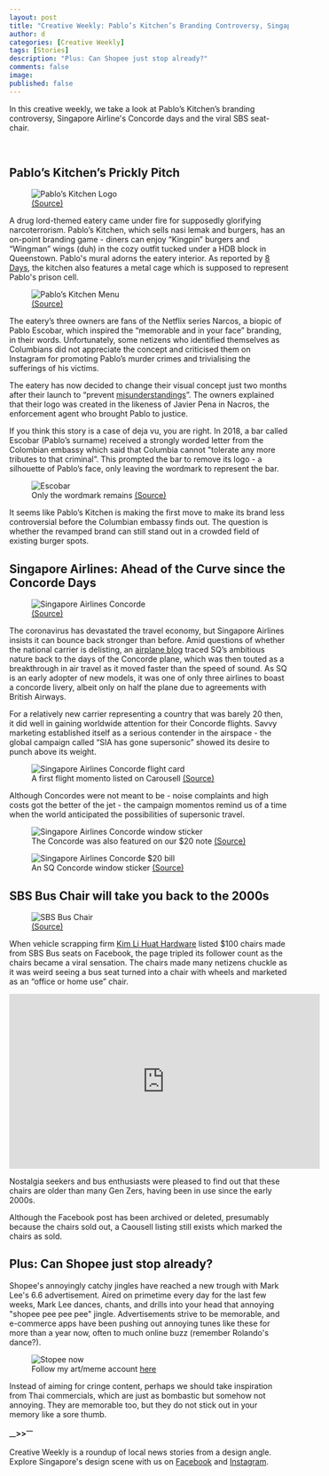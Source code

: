 ```yaml
---
layout: post
title: "Creative Weekly: Pablo’s Kitchen’s Branding Controversy, Singapore Airline's Concorde and the Viral SBS Bus Seat-Chair"
author: d
categories: [Creative Weekly]
tags: [Stories]
description: "Plus: Can Shopee just stop already?"
comments: false
image: 
published: false
---
```


In this creative weekly, we take a look at Pablo’s Kitchen’s branding controversy, Singapore Airline's Concorde days and the viral SBS seat-chair. 

<br>
<h2>Pablo’s Kitchen’s Prickly Pitch</h2>

<figure>
<img src="https://i.imgur.com/aqFqZ6e.jpg" alt="Pablo’s Kitchen Logo">
<figcaption><a href="https://www.facebook.com/pabloskitchensg/photos/a.103607045172803/103608118506029" target="_blank">(Source)</a></figcaption>
</figure>

A drug lord-themed eatery came under fire for supposedly glorifying narcoterrorism. Pablo’s Kitchen, which sells nasi lemak and burgers, has an on-point branding game - diners can enjoy “Kingpin” burgers and “Wingman” wings (duh) in the cozy outfit tucked under a HDB block in Queenstown. Pablo's mural adorns the eatery interior. As reported by <a href="https://www.todayonline.com/8days/eatanddrink/newsandopening/retrenched-sia-steward-opens-pablo-escobar-themed-nasi-lemak-burger" target="_blank">8 Days</a>, the kitchen also features a metal cage which is supposed to represent Pablo's prison cell.   

<figure>
<img src="https://i.imgur.com/kaFaM6i.jpg" alt="Pablo’s Kitchen Menu">
<figcaption><a href="https://www.facebook.com/pabloskitchensg/photos/p.124354393098068/124354393098068" target="_blank">(Source)</a></figcaption>
</figure>

The eatery’s three owners are fans of the Netflix series Narcos, a biopic of Pablo Escobar, which inspired the “memorable and in your face” branding, in their words. Unfortunately, some netizens who identified themselves as Columbians did not appreciate the concept and criticised them on Instagram for promoting Pablo’s murder crimes and trivialising the sufferings of his victims. 

The eatery has now decided to change their visual concept just two months after their launch to “prevent <a href="https://www.instagram.com/p/CPks2chtiKH/" target="_blank">misunderstandings</a>”. The owners explained that their logo was created in the likeness of Javier Pena in Nacros, the enforcement agent who brought Pablo to justice. 

If you think this story is a case of deja vu, you are right. In 2018, a bar called Escobar (Pablo’s surname) received a strongly worded letter from the Colombian embassy which said that Columbia cannot "tolerate any more tributes to that criminal”. This prompted the bar to remove its logo - a silhouette of Pablo’s face, only leaving the wordmark to represent the bar.

<figure>
<img src="https://i.imgur.com/JgDTl6C.jpg" alt="Escobar">
<figcaption>Only the wordmark remains <a href="https://www.straitstimes.com/singapore/colombia-protests-restaurant-in-singapore-named-after-drug-kingpin-pablo-escobar" target="_blank">(Source)</a></figcaption>
</figure>

It seems like Pablo’s Kitchen is making the first move to make its brand less controversial before the Columbian embassy finds out. The question is whether the revamped brand can still stand out in a crowded field of existing burger spots.

<h2>Singapore Airlines: Ahead of the Curve since the Concorde Days</h2>

<figure>
<img src="https://i.imgur.com/54VW2w1.jpg" alt="Singapore Airlines Concorde">
<figcaption><a href="https://mainlymiles.com/2021/06/03/singapore-airlines-concorde-the-full-story/" target="_blank">(Source)</a></figcaption>
</figure>

The coronavirus has devastated the travel economy, but Singapore Airlines insists it can bounce back stronger than before. Amid questions of whether the national carrier is delisting, an <a href="https://mainlymiles.com/2021/06/03/singapore-airlines-concorde-the-full-story/" target="_blank">airplane blog</a> traced SQ’s ambitious nature back to the days of the Concorde plane, which was then touted as a breakthrough in air travel as it moved faster than the speed of sound. As SQ is an early adopter of new models, it was one of only three airlines to boast a concorde livery, albeit only on half the plane due to agreements with British Airways.

For a relatively new carrier representing a country that was barely 20 then, it did well in gaining worldwide attention for their Concorde flights. Savvy marketing established itself as a serious contender in the airspace - the global campaign called “SIA has gone supersonic” showed its desire to punch above its weight. 

<figure>
<img src="https://i.imgur.com/CoBZljh.jpg" alt="Singapore Airlines Concorde flight card">
<figcaption>A first flight momento listed on Carousell <a href="https://www.carousell.sg/p/singapore-london-concorde-1977-sia-first-flight-cover-with-flight-card-282725860/" target="_blank">(Source)</a></figcaption>
</figure>

Although Concordes were not meant to be - noise complaints and high costs got the better of the jet - the campaign momentos remind us of a time when the world anticipated the possibilities of supersonic travel.

<figure>
<img src="https://i.imgur.com/xQlSlUe.jpg" alt="Singapore Airlines Concorde window sticker">
<figcaption>The Concorde was also featured on our $20 note <a href="https://www.ebay.com/itm/SINGAPORE-AIRLINES-CONCORDE-WINDOW-STICKER-SIA-GOES-SUPERSONIC-SQ/124199425696" target="_blank">(Source)</a></figcaption>
</figure>

<figure>
<img src="https://i.imgur.com/eaS1JDq.jpg" alt="Singapore Airlines Concorde $20 bill">
<figcaption>An SQ Concorde window sticker <a href="https://mainlymiles.com/2021/06/03/singapore-airlines-concorde-the-full-story/" target="_blank">(Source)</a></figcaption>
</figure>

<h2>SBS Bus Chair will take you back to the 2000s</h2>

<figure>
<img src="https://i.imgur.com/wF7g8X6.jpg" alt="SBS Bus Chair">
<figcaption><a href="https://www.carousell.sg/p/sbs-transit-bus-chair-1089228946/" target="_blank">(Source)</a></figcaption>
</figure>

When vehicle scrapping firm <a href="https://www.facebook.com/kimlihuat/" target="_blank">Kim Li Huat Hardware</a> listed $100 chairs made from SBS Bus seats on Facebook, the page tripled its follower count as the chairs became a viral sensation. The chairs made many netizens chuckle as it was weird seeing a bus seat turned into a chair with wheels and marketed as an “office or home use” chair. 

<div class="video-responsive"><iframe width="560" height="315" src="https://www.youtube.com/embed/nxy9XO5RI1o" title="YouTube video player" frameborder="0" allow="accelerometer; autoplay; clipboard-write; encrypted-media; gyroscope; picture-in-picture" allowfullscreen></iframe></div>

Nostalgia seekers and bus enthusiasts were pleased to find out that these chairs are older than many Gen Zers, having been in use since the early 2000s.

Although the Facebook post has been archived or deleted, presumably because the chairs sold out, a Caousell listing still exists which marked the chairs as sold. 

<h2>Plus: Can Shopee just stop already?</h2>
Shopee's annoyingly catchy jingles have reached a new trough with Mark Lee's 6.6 advertisement. Aired on primetime every day for the last few weeks, Mark Lee dances, chants, and drills into your head that annoying "shopee pee pee pee" jingle. Advertisements strive to be memorable, and e-commerce apps have been pushing out annoying tunes like these for more than a year now, often to much online buzz (remember Rolando's dance?).

<figure>
<img src="https://i.imgur.com/rptw6Vy.png" alt="Stopee now">
<figcaption>Follow my art/meme account <a href="https://www.instagram.com/FLYRLCE/" target="_blank">here</a></figcaption>
</figure>

Instead of aiming for cringe content, perhaps we should take inspiration from Thai commercials, which are just as bombastic but somehow not annoying. They are memorable too, but they do not stick out in your memory like a sore thumb.

<strong><sub>—</sub>><sub></sub>><sup>—</sup></strong>

Creative Weekly is a roundup of local news stories from a design angle. Explore Singapore's design scene with us on <a href="https://www.facebook.com/designinsingapore/">Facebook</a> and <a href="https://www.instagram.com/designinsingapore/">Instagram</a>. 

